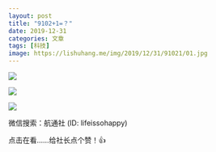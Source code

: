 ```yaml
---
layout: post
title: "9102+1=？"
date: 2019-12-31
categories: 文章
tags: [科技]
image: https://lishuhang.me/img/2019/12/31/91021/01.jpg
---
```


![](https://mmbiz.qpic.cn/mmbiz_jpg/AdRKyBVLoHIjXC3Tto10yBdub3Q6zeQqYmE7CxSvp5JeslIluFibuY6KBHwJ0cLibDlbmtdCUO96ewwaeibeHzgCQ/640?wx_fmt=jpeg)

![](https://lishuhang.me/img/2019/12/31/91021/01.jpg)

![](https://lishuhang.me/img/2019/12/31/91021/02.png)

微信搜索：航通社 (ID: lifeissohappy)

点击在看……给社长点个赞！👍